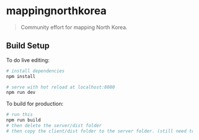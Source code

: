 # mappingnorthkorea

> Community effort for mapping North Korea.

## Build Setup

To do live editing:
``` bash
# install dependencies
npm install

# serve with hot reload at localhost:8080
npm run dev
```

To build for production:
``` bash
# run this
npm run build
# then delete the server/dist folder
# then copy the client/dist folder to the server folder. (still need to automate this)
```
